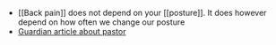 - [[Back pain]] does not depend on your [[posture]]. It does however depend on how often we change our posture
- [Guardian article about pastor](https://www.theguardian.com/science/2023/aug/06/good-posture-back-pain-how-to-avoid)